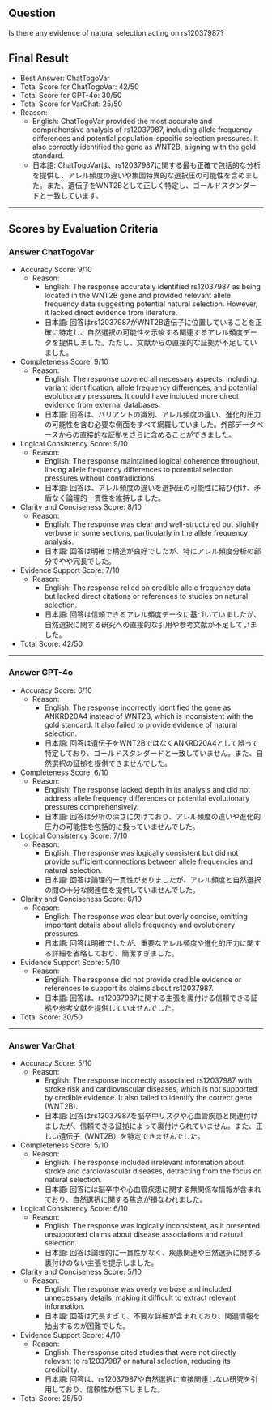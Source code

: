 ## Question

Is there any evidence of natural selection acting on rs12037987?

## Final Result

- Best Answer: ChatTogoVar
- Total Score for ChatTogoVar: 42/50
- Total Score for GPT-4o: 30/50
- Total Score for VarChat: 25/50
- Reason:
  - English: ChatTogoVar provided the most accurate and comprehensive analysis of rs12037987, including allele frequency differences and potential population-specific selection pressures. It also correctly identified the gene as WNT2B, aligning with the gold standard.
  - 日本語: ChatTogoVarは、rs12037987に関する最も正確で包括的な分析を提供し、アレル頻度の違いや集団特異的な選択圧の可能性を含めました。また、遺伝子をWNT2Bとして正しく特定し、ゴールドスタンダードと一致しています。

---

## Scores by Evaluation Criteria

### Answer ChatTogoVar
- Accuracy Score: 9/10
  - Reason: 
    - English: The response accurately identified rs12037987 as being located in the WNT2B gene and provided relevant allele frequency data suggesting potential natural selection. However, it lacked direct evidence from literature.
    - 日本語: 回答はrs12037987がWNT2B遺伝子に位置していることを正確に特定し、自然選択の可能性を示唆する関連するアレル頻度データを提供しました。ただし、文献からの直接的な証拠が不足していました。
- Completeness Score: 9/10
  - Reason: 
    - English: The response covered all necessary aspects, including variant identification, allele frequency differences, and potential evolutionary pressures. It could have included more direct evidence from external databases.
    - 日本語: 回答は、バリアントの識別、アレル頻度の違い、進化的圧力の可能性を含む必要な側面をすべて網羅していました。外部データベースからの直接的な証拠をさらに含めることができました。
- Logical Consistency Score: 9/10
  - Reason: 
    - English: The response maintained logical coherence throughout, linking allele frequency differences to potential selection pressures without contradictions.
    - 日本語: 回答は、アレル頻度の違いを選択圧の可能性に結び付け、矛盾なく論理的一貫性を維持しました。
- Clarity and Conciseness Score: 8/10
  - Reason: 
    - English: The response was clear and well-structured but slightly verbose in some sections, particularly in the allele frequency analysis.
    - 日本語: 回答は明確で構造が良好でしたが、特にアレル頻度分析の部分でやや冗長でした。
- Evidence Support Score: 7/10
  - Reason: 
    - English: The response relied on credible allele frequency data but lacked direct citations or references to studies on natural selection.
    - 日本語: 回答は信頼できるアレル頻度データに基づいていましたが、自然選択に関する研究への直接的な引用や参考文献が不足していました。
- Total Score: 42/50

---

### Answer GPT-4o
- Accuracy Score: 6/10
  - Reason: 
    - English: The response incorrectly identified the gene as ANKRD20A4 instead of WNT2B, which is inconsistent with the gold standard. It also failed to provide evidence of natural selection.
    - 日本語: 回答は遺伝子をWNT2BではなくANKRD20A4として誤って特定しており、ゴールドスタンダードと一致していません。また、自然選択の証拠を提供できませんでした。
- Completeness Score: 6/10
  - Reason: 
    - English: The response lacked depth in its analysis and did not address allele frequency differences or potential evolutionary pressures comprehensively.
    - 日本語: 回答は分析の深さに欠けており、アレル頻度の違いや進化的圧力の可能性を包括的に扱っていませんでした。
- Logical Consistency Score: 7/10
  - Reason: 
    - English: The response was logically consistent but did not provide sufficient connections between allele frequencies and natural selection.
    - 日本語: 回答は論理的一貫性がありましたが、アレル頻度と自然選択の間の十分な関連性を提供していませんでした。
- Clarity and Conciseness Score: 6/10
  - Reason: 
    - English: The response was clear but overly concise, omitting important details about allele frequency and evolutionary pressures.
    - 日本語: 回答は明確でしたが、重要なアレル頻度や進化的圧力に関する詳細を省略しており、簡潔すぎました。
- Evidence Support Score: 5/10
  - Reason: 
    - English: The response did not provide credible evidence or references to support its claims about rs12037987.
    - 日本語: 回答は、rs12037987に関する主張を裏付ける信頼できる証拠や参考文献を提供していませんでした。
- Total Score: 30/50

---

### Answer VarChat
- Accuracy Score: 5/10
  - Reason: 
    - English: The response incorrectly associated rs12037987 with stroke risk and cardiovascular diseases, which is not supported by credible evidence. It also failed to identify the correct gene (WNT2B).
    - 日本語: 回答はrs12037987を脳卒中リスクや心血管疾患と関連付けましたが、信頼できる証拠によって裏付けられていません。また、正しい遺伝子（WNT2B）を特定できませんでした。
- Completeness Score: 5/10
  - Reason: 
    - English: The response included irrelevant information about stroke and cardiovascular diseases, detracting from the focus on natural selection.
    - 日本語: 回答には脳卒中や心血管疾患に関する無関係な情報が含まれており、自然選択に関する焦点が損なわれました。
- Logical Consistency Score: 6/10
  - Reason: 
    - English: The response was logically inconsistent, as it presented unsupported claims about disease associations and natural selection.
    - 日本語: 回答は論理的に一貫性がなく、疾患関連や自然選択に関する裏付けのない主張を提示しました。
- Clarity and Conciseness Score: 5/10
  - Reason: 
    - English: The response was overly verbose and included unnecessary details, making it difficult to extract relevant information.
    - 日本語: 回答は冗長すぎて、不要な詳細が含まれており、関連情報を抽出するのが困難でした。
- Evidence Support Score: 4/10
  - Reason: 
    - English: The response cited studies that were not directly relevant to rs12037987 or natural selection, reducing its credibility.
    - 日本語: 回答は、rs12037987や自然選択に直接関連しない研究を引用しており、信頼性が低下しました。
- Total Score: 25/50